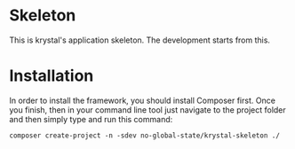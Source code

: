 # Skeleton

This is krystal's application skeleton. The development starts from this.


# Installation

In order to install the framework, you should install Composer first.
Once you finish, then in your command line tool just navigate to the project folder and then simply type and run this command:

    composer create-project -n -sdev no-global-state/krystal-skeleton ./